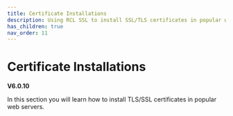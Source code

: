 ```yaml
---
title: Certificate Installations
description: Using RCL SSL to install SSL/TLS certificates in popular web servers
has_children: true
nav_order: 11
---
```


# Certificate Installations
**V6.0.10**

In this section you will learn how to install TLS/SSL certificates in popular web servers.

